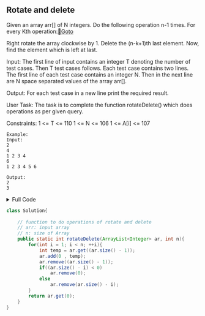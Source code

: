 ## Rotate and delete
Given an array arr[] of N integers. Do the following operation n-1 times. For every Kth operation:[🔗Goto](https://practice.geeksforgeeks.org/problems/rotate-and-delete-1587115621/1/?page=2&difficulty[]=1&status[]=unsolved&category[]=Arrays&category[]=Strings&sortBy=accuracy#) 

Right rotate the array clockwise by 1.
Delete the (n-k+1)th last element.
Now, find the element which is left at last.

Input:
The first line of input contains an integer T denoting the number of test cases. Then T test cases follows. Each test case contains two lines. The first line of each test case contains an integer N. Then in the next line are N space separated values of the array arr[].

Output:
For each test case in a new line print the required result.

User Task:
The task is to complete the function rotateDelete() which does operations as per given query.

Constraints:
1 <= T <= 110
1 <= N <= 106
1 <= A[i] <= 107


```
Example:
Input:
2
4
1 2 3 4
6
1 2 3 4 5 6

Output:
2
3
```
<details>
<summary>Full Code</summary>

```java
import java.io.*;
import java.util.*;

class Main {
	public static void main (String[] args) throws IOException {
		BufferedReader br = new BufferedReader(new InputStreamReader(System.in));
		int t = Integer.parseInt(br.readLine().trim()); //Inputting the testcases
		while(t-->0){
		    int n = Integer.parseInt(br.readLine().trim());
		    ArrayList<Integer> arr = new ArrayList<Integer>(n);
		    String inputLine[] = br.readLine().trim().split(" ");
		    for(int i=0; i<n; i++){
		        arr.add(Integer.parseInt(inputLine[i]));
		    }
		    Solution ob = new Solution();
		    System.out.println(ob.rotateDelete(arr, n));
		}
	}
}
// } Driver Code Ends
class Solution{
    // function to do operations of rotate and delete
    // arr: input array
    // n: size of Array
    public static int rotateDelete(ArrayList<Integer> ar, int n){

        // Your code here
         for(int i = 1; i < n; ++i){
           int temp = ar.get((ar.size() - 1));
           ar.add(0 , temp);
           ar.remove((ar.size() - 1));
           if((ar.size() - i) < 0)
               ar.remove(0);
           else
               ar.remove(ar.size() - i);
       }
       return ar.get(0);
    }
}
```
</details>

```java
class Solution{
    
    // function to do operations of rotate and delete
    // arr: input array
    // n: size of Array
    public static int rotateDelete(ArrayList<Integer> ar, int n){
        for(int i = 1; i < n; ++i){
            int temp = ar.get((ar.size() - 1));
            ar.add(0 , temp);
            ar.remove((ar.size() - 1));
            if((ar.size() - i) < 0)
                ar.remove(0);
            else
                ar.remove(ar.size() - i);
        }
        return ar.get(0);
    }
}
```
